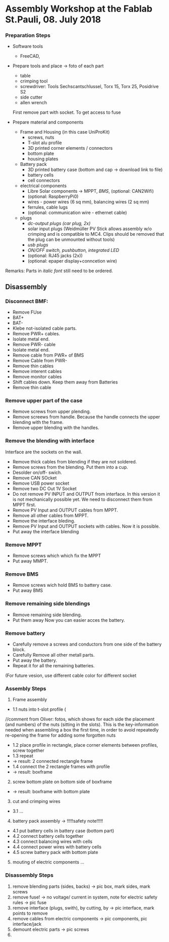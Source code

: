 # Assembly Workshop at the Fablab St.Pauli, 08. July 2018

### Preparation Steps
- Software tools
  - FreeCAD, 
- Prepare tools and place
-> foto of each part
  - table
  - crimping tool
  - screwdriver: Tools Sechscantschlussel, Torx 15, Torx 25, Posidrive S2
  - side cutter
  - allen wrench
  
  First remove part with socket. To get access to fuse
- Prepare material and components
  - Frame and Housing (in this case UniProKit)
    - screws, nuts
    - T-slot alu profile
    - 3D printed corner elements / connectors
    - bottom plate
    - housing plates
  - Battery pack
    - 3D printed battery case (bottom and cap -> download link to file)
    - battery cells
    - cell connectors
  - electrical components
    - Libre Solar components -> MPPT, *BMS*, (optional: CAN2Wifi)
    - (optional: RaspberryPi0)
    - wires - power wires (6 sq mm), balancing wires (2 sq mm)
    - ferrules, cable lugs
    - (optional: communication wire - ethernet cable)
   - plugs
     - *dc-output plugs (car plug, 2x)*
     - solar input plugs (Weidmüller PV Stick allows assembly w/o crimping and is compatible to MC4. Clips should be removed that the plug can be unmounted without tools)
     - *usb plugs*
     - *ON/OFF switch, pushbutton, integrated LED*
     - (optional: RJ45 jacks (2x))
     - (optional: epaper display+conncetion wire)

Remarks: Parts in *italic font* still need to be ordered.
## Disassembly ##
### Disconnect BMF: ###
* Remove FUse
* BAT+
* BAT-
* Klebe not-isolated cable parts.
* Remove PWR+ cables.
* Isolate metal end.
* Remove PWR- cable
* Isolate metal end.
* Remove cable from PWR+ of BMS
* Remove Cable from PWR- 
* Remove thin cables 
* Remove interent cables
* Remove monitor cables
* Shift cables down. Keep them away from Batteries
* Remove thin cable
### Remove upper part of the case
* Remove screws from upper plending.
* Remove screews from handle. Because the handle connects the upper blending with the frame.
* Remove upper blending with the handles.
### Remove the blending with interface
Interface are the sockets on the wall.
* Remove thick cables from blending if they are not soldered.
* Remove screws from the blending. Put them into a cup.
* Desolder on/off- swich.
* Remove CAN SOcket
* Remove USB power socket
* Remove two DC Out 1V Socket
* Do not remove PV INPUT and OUTPUT from interface. In this version it is not mechanically possible yet. We need to disconnect them from MPPT first.
* Remove PV Input and OUTPUT cables from MPPT.
* Remove all other cables from MPPT.
* Remove the interface bleding.
* Remove PV Input and OUTPUT sockets with cables. Now it is possible.
* Put away the interface blending
### Remove MPPT
* Remove screws which which fix the MPPT
* Put away MMPT.
### Remove BMS
* Remove screws wich hold BMS to battery case.
* Put away BMS
### Remove remaining side blendings ###
* Remove remaining side blending.
* Put them away
Now you can easier acces the battery.

### Remove battery
* Carefully remove a screws and conductors from one side of the battery block.
* Carefully Remove all other metall parts.
* Put away the battery.
* Repeat it for all the remaining batteries.
 
(For future vesion, use different cable color for different socket
### Assembly Steps
1. Frame assembly
- 1.1 nuts into t-slot profile (

//comment from Oliver: fotos, which shows for each side the placement (and numbers) of the nuts (sitting in the slots). This is the key-information needed when assembling a box the first time, in order to avoid repeatedly re-opening the frame for adding some forgotten nuts


- 1.2 place profile in rectangle, place corner elements between profiles, screw together
- 1.3 repeat 
- -> result: 2 connected rectangle frame
- 1.4 connect the 2 rectangle frames with profile
- -> result: boxframe
2. screw bottom plate on bottom side of boxframe
- -> result: boxframe with bottom plate
3. cut and crimping wires
- 3.1 ...
4. battery pack assembly -> !!!!!safety note!!!!!
- 4.1 put battery cells in battery case (bottom part)
- 4.2 connect battery cells together
- 4.3 connect balancing wires with cells
- 4.4 connect power wires with battery cells
- 4.5 screw battery pack with bottom plate
5. mouting of electric components
...

### Disassembly Steps
1. remove blending parts (sides, backs)
-> pic box, mark sides, mark screws
2. remove fuse! -> no voltage/ current in system, note for electric safety rules 
-> pic fuse
3. remove interface (plugs, swith), by cutting, by 
-> pic interface, mark points to remove
4. remove cables from electric components
-> pic components, pic interface/jack
5. demount electric parts
-> pic screws
6. 
